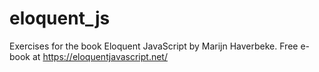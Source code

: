 # eloquent_js

Exercises for the book Eloquent JavaScript by Marijn Haverbeke.
Free e-book at https://eloquentjavascript.net/
